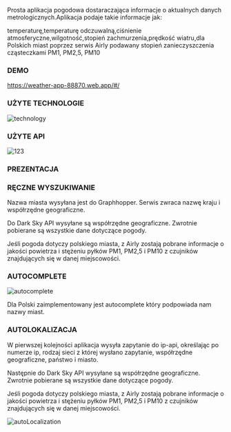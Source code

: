 Prosta aplikacja pogodowa dostaraczająca informacje o aktualnych danych metrologicznych.Aplikacja podaje takie informacje jak:

temperaturę,temperaturę odczuwalną,ciśnienie atmosferyczne,wilgotność,stopień zachmurzenia,prędkość wiatru,dla Polskich miast poprzez serwis Airly podawany stopień zanieczyszczenia cząsteczkami PM1, PM2,5, PM10

### DEMO

https://weather-app-88870.web.app/#/

### UŻYTE TECHNOLOGIE

![technology](https://user-images.githubusercontent.com/55457173/81743070-5b433c80-94a1-11ea-8eee-c7bd7ac53642.png)

### UŻYTE API

![123](https://user-images.githubusercontent.com/55457173/81742723-db1cd700-94a0-11ea-8590-bbcc968e5fad.png)

### PREZENTACJA

### RĘCZNE WYSZUKIWANIE

Nazwa miasta wysyłana jest do Graphhopper. Serwis zwraca nazwę kraju i współrzędne geograficzne.

Do Dark Sky API wysyłane są współrzędne geograficzne. Zwrotnie pobierane są wszystkie dane dotyczące pogody.

Jeśli pogoda dotyczy polskiego miasta, z Airly zostają pobrane informacje o jakości powietrza i stężeniu pyłków PM1, PM2,5 i PM10 z czujników znajdujących się w danej miejscowości.

### AUTOCOMPLETE

![autocomplete](https://user-images.githubusercontent.com/55457173/81742634-b3c60a00-94a0-11ea-8fe9-ceb3660e6251.gif)

Dla Polski zaimplementowany jest autocomplete który podpowiada nam nazwy miast.

### AUTOLOKALIZACJA

W pierwszej kolejności aplikacja wysyła zapytanie do ip-api, określając po numerze ip, rodzaj sieci z której wysłano zapytanie, współrzędne geograficzne, państwo i miasto. 

Następnie do Dark Sky API wysyłane są współrzędne geograficzne. Zwrotnie pobierane są wszystkie dane dotyczące pogody.

Jeśli pogoda dotyczy polskiego miasta, z Airly zostają pobrane informacje o jakości powietrza i stężeniu pyłków PM1, PM2,5 i PM10 z czujników znajdujących się w danej miejscowości.

![autoLocalization](https://user-images.githubusercontent.com/55457173/81742608-aad53880-94a0-11ea-9f94-cd9a6530a3e7.gif)

